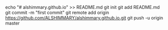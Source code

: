 echo "# alshimmary.github.io" >> README.md
git init
git add README.md
git commit -m "first commit"
git remote add origin https://github.com/ALSHIMMARY/alshimmary.github.io.git
git push -u origin master
